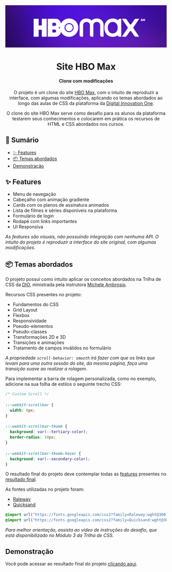 <img src="assets/images/readme-images/cover.png">

<h1 align="center">Site HBO Max</h1>
<h4 align="center">Clone com modificações</h4>

<p align="center">
  O projeto é um clone do site <a href="https://www.hbomax.com/br/pt">HBO Max</a>, com o intuito de reproduzir a interface, com algumas modificações, aplicando os temas abordados ao longo das aulas de CSS da plataforma da <a href="https://dio.me">Digital Innovation One</a>.
</p>
<p align="center">
  O clone do site HBO Max serve como desafio para os alunos da plataforma testarem seus conhecimentos e colocarem em prática os recursos de HTML e CSS abordados nos cursos.
</p>

## 📎 Sumário

- [✨ Features](#features)
- [📦 Temas abordados](#topics)
- [ Demonstração](#demo)

<h2 id="features">✨ Features</h2>

- Menu de navegação
- Cabeçalho com animação gradiente
- Cards com os planos de assinatura animados
- Lista de filmes e séries disponíveis na plataforma
- Formulário de login
- Rodapé com links importantes
- UI Responsiva

_As features são visuais, não possuindo integração com nenhuma API. O intuito do projeto é reproduzir a interface do site original, com algumas modificações._

<h2 id="topics">📦 Temas abordados</h2>

O projeto possui como intuito aplicar os conceitos abordados na Trilha de CSS da <a href="https://dio.me">DIO</a>, ministrada pela instrutora <a href="https://github.com/micheleambrosio">Michele Ambrosio</a>.

Recursos CSS presentes no projeto:

- Fundamentos do CSS
- Grid Layout
- Flexbox
- Responsividade
- Pseudo-elementos
- Pseudo-classes
- Transformações 2D e 3D
- Transições e animações
- Tratamento de campos inválidos no formulário

_A propriedade `scroll-behavior: smooth` irá fazer com que os links que levam para uma outra sessão do site, da mesma página, faça uma transição suave ao realizar a rolagem._

Para implementar a barra de rolagem personalizada, como no exemplo, adicione na sua folha de estilos o seguinte trecho CSS:

```css
/* Custom Scroll */

::-webkit-scrollbar {
  width: 8px;
}

::-webkit-scrollbar-thumb {
  background: var(--tertiary-color);
  border-radius: 10px;
}

::-webkit-scrollbar-thumb:hover {
  background: var(--secondary-color);
}
```

O resultado final do projeto deve contemplar todas as [features](#features) presentes no <a href="">resultado final</a>.

As fontes utilizadas no projeto foram:

- [Raleway](https://fonts.google.com/specimen/Raleway)
- [Quicksand](https://fonts.google.com/specimen/Quicksand?query=quicksand)

```css
@import url("https://fonts.googleapis.com/css2?family=Raleway:wght@300;400;500;600;700&display=swap");
@import url("https://fonts.googleapis.com/css2?family=Quicksand:wght@300;400;700&display=swap");
```

_Para melhor orientação, assista ao vídeo de instruções do desafio, que está disponibilizado no Módulo 3 da Trilha de CSS._

<h2 id="demo">Demonstração</h2>

Você pode acessar ao resultado final do projeto [clicando aqui](https://github.com/alanrochagomes/clone-hbomax).
